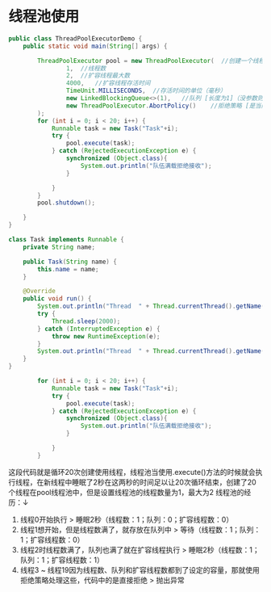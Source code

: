# 线程池使用
```java
public class ThreadPoolExecutorDemo {
    public static void main(String[] args) {

        ThreadPoolExecutor pool = new ThreadPoolExecutor(  //创建一个线程池
                1,  //线程数
                2,  //扩容线程最大数
                4000,   //扩容线程存活时间
                TimeUnit.MILLISECONDS,  //存活时间的单位（毫秒）
                new LinkedBlockingQueue<>(1),   //队列 [长度为1]（没参数则是~27亿）
                new ThreadPoolExecutor.AbortPolicy()    //拒绝策略 [是当队列满了就拒绝，抛出RejectedExecutionException异常 ]（队列满了之后则使用这里的拒绝策略）
        );
        for (int i = 0; i < 20; i++) {
            Runnable task = new Task("Task"+i);
            try {
                pool.execute(task);
            } catch (RejectedExecutionException e) {
                synchronized (Object.class){
                    System.out.println("队伍满载拒绝接收");
                }

            }
        }
        pool.shutdown();

    }
}

class Task implements Runnable {
    private String name;

    public Task(String name) {
        this.name = name;
    }

    @Override
    public void run() {
        System.out.println("Thread  " + Thread.currentThread().getName() + " 开始 " + name);
        try {
            Thread.sleep(2000);
        } catch (InterruptedException e) {
            throw new RuntimeException(e);
        }
        System.out.println("Thread  " + Thread.currentThread().getName() + " 结束 " + name);
    }
}
```
```java
        for (int i = 0; i < 20; i++) {
            Runnable task = new Task("Task"+i);
            try {
                pool.execute(task);
            } catch (RejectedExecutionException e) {
                synchronized (Object.class){
                    System.out.println("队伍满载拒绝接收");
                }

            }
        }
```
这段代码就是循环20次创建使用线程，线程池当使用.execute()方法的时候就会执行线程，在新线程中睡眠了2秒在这两秒的时间足以让20次循环结束，创建了20个线程在pool线程池中，但是设置线程池的线程数量为1，最大为2
线程池的经历：↓
1. 线程0开始执行 > 睡眠2秒（线程数：1；队列：0；扩容线程数：0）
2. 线程1想开始，但是线程数满了，就存放在队列中 > 等待（线程数：1；队列：1；扩容线程数：0）
3. 线程2时线程数满了，队列也满了就在扩容线程执行 > 睡眠2秒（线程数：1；队列：1；扩容线程数：1）
4. 线程3 ~ 线程19因为线程数、队列和扩容线程数都到了设定的容量，那就使用拒绝策略处理这些，代码中的是直接拒绝 > 抛出异常
